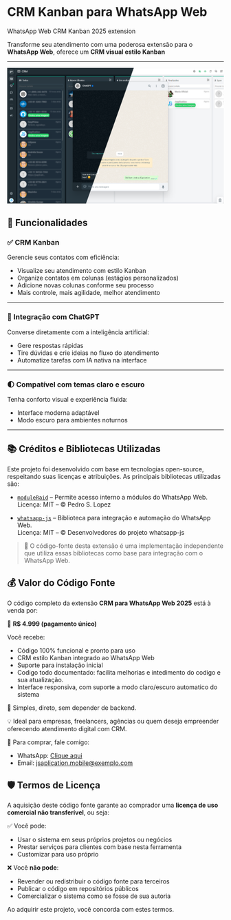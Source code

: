 

# CRM Kanban para WhatsApp Web
WhatsApp Web CRM Kanban 2025 extension

Transforme seu atendimento com uma poderosa extensão para o **WhatsApp Web**, oferece um **CRM visual estilo Kanban**

---

![CRM Kanban](kanban.png)

## 🧩 Funcionalidades

### ✅ CRM Kanban
Gerencie seus contatos com eficiência:
- Visualize seu atendimento com estilo Kanban
- Organize contatos em colunas (estágios personalizados)
- Adicione novas colunas conforme seu processo
- Mais controle, mais agilidade, melhor atendimento

---

### 🧠 Integração com ChatGPT
Converse diretamente com a inteligência artificial:
- Gere respostas rápidas
- Tire dúvidas e crie ideias no fluxo do atendimento
- Automatize tarefas com IA nativa na interface

---

### 🌓 Compatível com temas claro e escuro
Tenha conforto visual e experiência fluida:
- Interface moderna adaptável
- Modo escuro para ambientes noturnos

---

## 📚 Créditos e Bibliotecas Utilizadas

Este projeto foi desenvolvido com base em tecnologias open-source, respeitando suas licenças e atribuições. As principais bibliotecas utilizadas são:

- [`moduleRaid`](https://github.com/pedroslopez/moduleRaid) – Permite acesso interno a módulos do WhatsApp Web.  
  Licença: MIT – © Pedro S. Lopez

- [`whatsapp-js`](https://github.com/wppconnect-team/whatsapp-js) – Biblioteca para integração e automação do WhatsApp Web.  
  Licença: MIT – © Desenvolvedores do projeto whatsapp-js

> 📌 O código-fonte desta extensão é uma implementação independente que utiliza essas bibliotecas como base para integração com o WhatsApp Web.



## 💰 Valor do Código Fonte

O código completo da extensão **CRM para WhatsApp Web 2025** está à venda por:

🎯 **R$ 4.999 (pagamento único)**

Você recebe:
- Código 100% funcional e pronto para uso
- CRM estilo Kanban integrado ao WhatsApp Web
- Suporte para instalação inicial
- Codigo todo documentado: facilita melhorias e intedimento do codigo e sua atualização.
- Interface responsiva, com suporte a modo claro/escuro automatico do sistema

🔐 Simples, direto, sem depender de backend.

💡 Ideal para empresas, freelancers, agências ou quem deseja empreender oferecendo atendimento digital com CRM.

📲 Para comprar, fale comigo:
- WhatsApp: [Clique aqui](http://wa.me/+5582981873291)
- Email: jsaplication.mobile@exemplo.com


## 🛡️ Termos de Licença

A aquisição deste código fonte garante ao comprador uma **licença de uso comercial não transferível**, ou seja:

✅ Você pode:
- Usar o sistema em seus próprios projetos ou negócios
- Prestar serviços para clientes com base nesta ferramenta
- Customizar para uso próprio

❌ Você **não pode**:
- Revender ou redistribuir o código fonte para terceiros
- Publicar o código em repositórios públicos
- Comercializar o sistema como se fosse de sua autoria

Ao adquirir este projeto, você concorda com estes termos.
